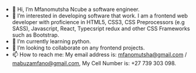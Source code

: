 - 👋 Hi, I’m Mfanomutsha Ncube a software engineer.
- 👀 I’m interested in developing software that work. I am a frontend web developer with proficience in HTML5, CSS3, CSS Preprocessors (e.g SASS), Javascript, React, Typecsript redux and other CSS Frameworks such as Bootstrap. 
- 🌱 I’m currently learning python.
- 💞️ I’m looking to collaborate on any frontend projects.
- 📫 How to reach me: My email address is: mfanomutsha@gmail.com / mabuzamfano@gmail.com, My Cell Number is: +27 739 303 098.

<!---
MabuzaM/MabuzaM is a ✨ special ✨ repository because its `README.md` (this file) appears on your GitHub profile.
You can click the Preview link to take a look at your changes.
--->

